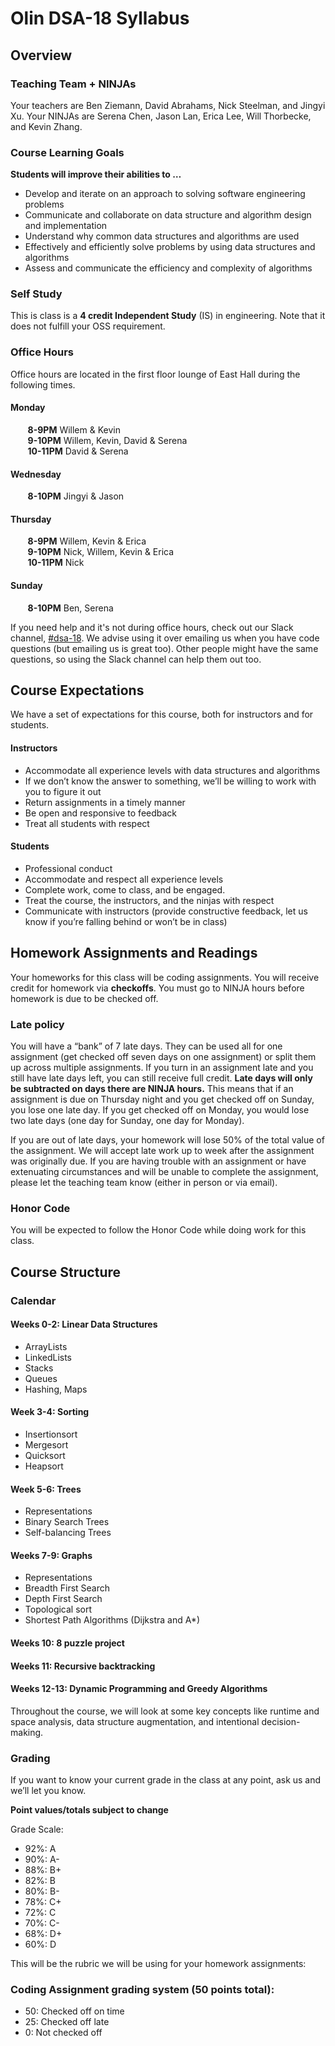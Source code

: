 # Olin DSA-18 Syllabus

## Overview

### Teaching Team + NINJAs

Your teachers are Ben Ziemann, David Abrahams, Nick Steelman, and Jingyi Xu. Your NINJAs are Serena Chen, Jason Lan, Erica Lee, Will Thorbecke, and Kevin Zhang.

### Course Learning Goals

**Students will improve their abilities to …**

- Develop and iterate on an approach to solving software engineering problems
- Communicate and collaborate on data structure and algorithm design and implementation
- Understand why common data structures and algorithms are used
- Effectively and efficiently solve problems by using data structures and algorithms
- Assess and communicate the efficiency and complexity of algorithms

### Self Study

This is class is a **4 credit Independent Study** (IS) in engineering. Note that it does not fulfill your OSS requirement.

### Office Hours

Office hours are located in the first floor lounge of East Hall during the following times.

#### Monday <br/>
&nbsp;&nbsp;&nbsp;&nbsp;&nbsp;&nbsp; **8-9PM** Willem & Kevin <br/>
&nbsp;&nbsp;&nbsp;&nbsp;&nbsp;&nbsp; **9-10PM** Willem, Kevin, David & Serena <br/>
&nbsp;&nbsp;&nbsp;&nbsp;&nbsp;&nbsp; **10-11PM** David & Serena

#### Wednesday <br/>
&nbsp;&nbsp;&nbsp;&nbsp;&nbsp;&nbsp; **8-10PM** Jingyi & Jason

#### Thursday <br/>
&nbsp;&nbsp;&nbsp;&nbsp;&nbsp;&nbsp; **8-9PM** Willem, Kevin & Erica <br/>
&nbsp;&nbsp;&nbsp;&nbsp;&nbsp;&nbsp; **9-10PM** Nick, Willem, Kevin & Erica <br/>
&nbsp;&nbsp;&nbsp;&nbsp;&nbsp;&nbsp; **10-11PM** Nick

#### Sunday <br/>
&nbsp;&nbsp;&nbsp;&nbsp;&nbsp;&nbsp; **8-10PM** Ben, Serena


If you need help and it's not during office hours, check out our Slack channel, [#dsa-18](https://olin.slack.com/messages/dsa-18). We advise using it over emailing us when you have code questions (but emailing us is great too). Other people might have the same questions, so using the Slack channel can help them out too.

## Course Expectations

We have a set of expectations for this course, both for instructors and for students.

#### Instructors

- Accommodate all experience levels with data structures and algorithms
- If we don’t know the answer to something, we’ll be willing to work with you to figure it out
- Return assignments in a timely manner
- Be open and responsive to feedback
- Treat all students with respect

#### Students

- Professional conduct
- Accommodate and respect all experience levels
- Complete work, come to class, and be engaged.
- Treat the course, the instructors, and the ninjas with respect
- Communicate with instructors (provide constructive feedback, let us know if you’re falling behind or won’t be in class)

## Homework Assignments and Readings

Your homeworks for this class will be coding assignments. You will receive credit for homework via **checkoffs**. You must go to NINJA hours before homework is due to be checked off.

### Late policy

You will have a “bank” of 7 late days. They can be used all for one assignment (get checked off seven days on one assignment) or split them up across multiple assignments. If you turn in an assignment late and you still have late days left, you can still receive full credit. **Late days will only be subtracted on days there are NINJA hours.** This means that if an assignment is due on Thursday night and you get checked off on Sunday, you lose one late day. If you get checked off on Monday, you would lose two late days (one day for Sunday, one day for Monday).

If you are out of late days, your homework will lose 50% of the total value of the assignment. We will accept late work up to week after the assignment was originally due. If you are having trouble with an assignment or have extenuating circumstances and will be unable to complete the assignment, please let the teaching team know (either in person or via email).

### Honor Code

You will be expected to follow the Honor Code while doing work for this class.

## Course Structure

### Calendar

#### Weeks 0-2: Linear Data Structures
- ArrayLists
- LinkedLists
- Stacks
- Queues
- Hashing, Maps


#### Week 3-4: Sorting
- Insertionsort
- Mergesort
- Quicksort
- Heapsort

#### Week 5-6: Trees
- Representations
- Binary Search Trees
- Self-balancing Trees

#### Weeks 7-9: Graphs
- Representations
- Breadth First Search
- Depth First Search
- Topological sort
- Shortest Path Algorithms (Dijkstra and A*)

#### Weeks 10: 8 puzzle project

#### Weeks 11: Recursive backtracking

#### Weeks 12-13: Dynamic Programming and Greedy Algorithms

Throughout the course, we will look at some key concepts like runtime and space analysis, data structure augmentation, and intentional decision-making.

### Grading

If you want to know your current grade in the class at any point, ask us and we’ll let you know.

**Point values/totals subject to change**

Grade Scale:

* 92%: A
* 90%: A-
* 88%: B+
* 82%: B
* 80%: B-
* 78%: C+
* 72%: C
* 70%: C-
* 68%: D+
* 60%: D

This will be the rubric we will be using for your homework assignments:

### Coding Assignment grading system (50 points total):

* 50: Checked off on time
* 25: Checked off late
* 0: Not checked off
